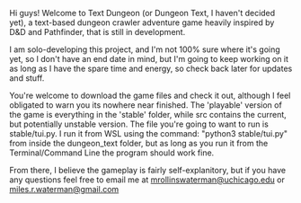 Hi guys! Welcome to Text Dungeon (or Dungeon Text, I haven't decided yet), a text-based dungeon crawler adventure game heavily inspired by D&D and Pathfinder, that is still in development. 

I am solo-developing this project, and I'm not 100% sure where it's going yet, so I don't have an end date in mind, 
but I'm going to keep working on it as long as I have the spare time and energy, so check back later for updates and stuff.

You're welcome to download the game files and check it out, although I feel obligated to warn you its nowhere near finished. The 'playable' version of the game is
everything in the 'stable' folder, while src contains the current, but potentially unstable version. 
The file you're going to want to run is stable/tui.py. I run it from WSL using the command: "python3 stable/tui.py" from inside the dungeon_text
folder, but as long as you run it from the Terminal/Command Line the program should work fine. 

From there, I believe the gameplay is fairly self-explanitory, but if you have any questions feel free to email me at 
mrollinswaterman@uchicago.edu or miles.r.waterman@gmail.com
